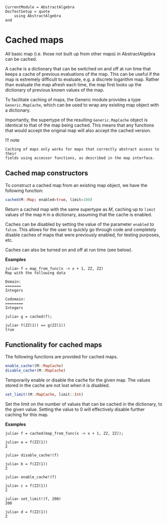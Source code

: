 ```@meta
CurrentModule = AbstractAlgebra
DocTestSetup = quote
    using AbstractAlgebra
end
```

# Cached maps

All basic map (i.e. those not built up from other maps) in AbstractAlgebra can be
cached.

A cache is a dictionary that can be switched on and off at run time that keeps a cache
of previous evaluations of the map. This can be useful if the map is extremely difficult
to evaluate, e.g. a discrete logarithm map. Rather than evaluate the map afresh each
time, the map first looks up the dictionary of previous known values of the map.

To facilitate caching of maps, the Generic module provides a type `Generic.MapCache`,
which can be used to wrap any existing map object with a dictionary.

Importantly, the supertype of the resulting `Generic.MapCache` object is identical to
that of the map being cached. This means that any functions that would accept the
original map will also accept the cached version.

!!! note

    Caching of maps only works for maps that correctly abstract access to their
    fields using accessor functions, as described in the map interface.

## Cached map constructors

To construct a cached map from an existing map object, we have the following function:

```julia
cached(M::Map; enabled=true, limit=100)
```

Return a cached map with the same supertype as $M$, caching up to `limit` values of the
map `M` in a dictionary, assuming that the cache is enabled.

Caches can be disabled by setting the value of the parameter `enabled` to `false`. This
allows for the user to quickly go through code and completely disable caches of maps that
were previously enabled, for testing purposes, etc.

Caches can also be turned on and off at run time (see below).

**Examples**

```jldoctest
julia> f = map_from_func(x -> x + 1, ZZ, ZZ)
Map with the following data

Domain:
=======
Integers

Codomain:
========
Integers

julia> g = cached(f);

julia> f(ZZ(1)) == g(ZZ(1))
true
```

## Functionality for cached maps

The following functions are provided for cached maps.

```julia
enable_cache!(M::MapCache)
disable_cache!(M::MapCache)
```

Temporarily enable or disable the cache for the given map. The values stored in the cache
are not lost when it is disabled.

```julia
set_limit!(M::MapCache, limit::Int)
```

Set the limit on the number of values that can be cached in the dictionary, to the given
value. Setting the value to 0 will effectively disable further caching for this map.

**Examples**

```jldoctest
julia> f = cached(map_from_func(x -> x + 1, ZZ, ZZ));

julia> a = f(ZZ(1))
2

julia> disable_cache!(f)

julia> b = f(ZZ(1))
2

julia> enable_cache!(f)

julia> c = f(ZZ(1))
2

julia> set_limit!(f, 200)
200

julia> d = f(ZZ(1))
2
```
